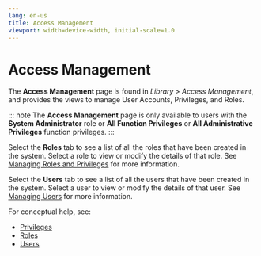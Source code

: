 ```yaml
---
lang: en-us
title: Access Management
viewport: width=device-width, initial-scale=1.0
---
```


# Access Management

The **Access Management** page is found in _Library > Access Management_, and provides the views to manage User Accounts, Privileges, and Roles.

::: note
The **Access Management** page is only available to users with the **System Administrator** role or **All Function Privileges** or **All Administrative Privileges** function privileges.
:::

Select the **Roles** tab to see a list of all the roles that have been created in the system. Select a role to view or modify the details of that role. See [Managing Roles and Privileges](Roles/Managing-Roles-And-Privileges.md) for more information.

Select the **Users** tab to see a list of all the users that have been created in the system. Select a user to view or modify the details of that user. See [Managing Users](Users/Managing-Users.md) for more information.

For conceptual help, see:

- [Privileges](../../../../../../administration/privileges.md)
- [Roles](../../../../../../administration/roles.md)
- [Users](../../../../../../administration/user-accounts.md)
